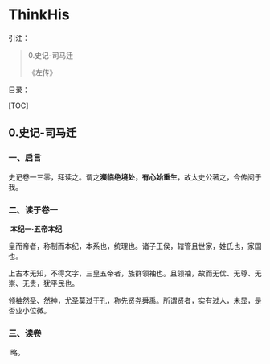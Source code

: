 # ThinkHis

引注：

> 0.史记-司马迁
>
> 《左传》

目录：

[TOC]

## 0.史记-司马迁

###  一、启言

​		史记卷一三零，拜读之。谓之**濒临绝境处，有心始重生**，故太史公著之，今传阅于我。

###	二、读于卷一

​		**本纪一·五帝本纪**

​		皇而帝者，称制而本纪，本系也，统理也。诸子王侯，辖管且世家，姓氏也，家国也。

​		上古本无知，不得文字，三皇五帝者，族群领袖也。且领袖，故而无优、无尊、无崇、无贵，犹平民也。

​		领袖然圣、然神，尤圣莫过于孔，称先贤尧舜禹。所谓贤者，实有过人，未显，是否业小位微。

###	三、读卷

​		略。

